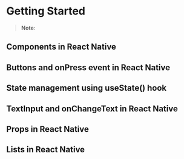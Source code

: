 # Getting Started

>**Note**: 


## Components in React Native
## Buttons and onPress event in React Native
## State management using useState() hook
## TextInput and onChangeText in React Native
## Props in React Native
## Lists in React Native
